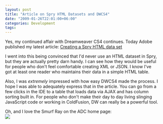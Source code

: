```yaml
---
layout: post
title: "Article on Spry HTML Datasets and DWCS4"
date: "2009-01-26T22:01:00+06:00"
categories: Development 
tags: 
---
```


Yes, my continued affair with Dreamweaver CS4 continues. Today Adobe published my latest article: <a href="http://www.adobe.com/devnet/dreamweaver/articles/spry_creating_html_data_set.html?devcon=f2">Creating a Spry HTML data set</a> 

I went into this being convinced that I'd never use an HTML dataset in Spry, but they are actually pretty darn handy. I can see how they would be useful for people who don't feel comfortable creating XML or JSON. I know I've got at least one reader who maintains their data in a simple HTML table. 

Also, I was <i>extremely</i> impressed with how easy DWCS4 made the process. I hope I was able to adequately express that in the article. You can go from a few clicks in the IDE to a table that loads data via AJAX and has column sorting built in. For people who don't make their day to day living slinging JavaScript code or working in ColdFusion, DW can really be a powerful tool. 

Oh, and I love the Smurf Ray on the ADC home page: <br/>
<img src="https://static.raymondcamden.com/images//Picture 135.png">